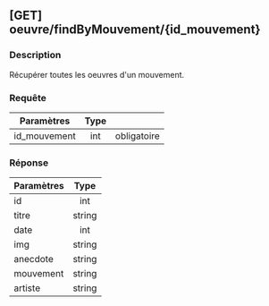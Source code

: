﻿---
id: Get oeuvre par mouvement
hide_title: \[GET\] Oeuvre/findByMouvement/\{id_mouvement\}
---
## \[GET\] oeuvre/findByMouvement/\{id_mouvement\}

### Description

Récupérer toutes les oeuvres d'un mouvement.

### Requête

| Paramètres       |Type      ||
| ------------- | :-----------: | -----: |
| id_mouvement     | int | obligatoire |


### Réponse

| Paramètres       |Type      |
| ------------- | :-----------: |
| id      | int |  
| titre    |   string    |
| date    |   int    |
| img     |   string    |
| anecdote     |   string    |
| mouvement     |   string    |
| artiste     |   string    |


